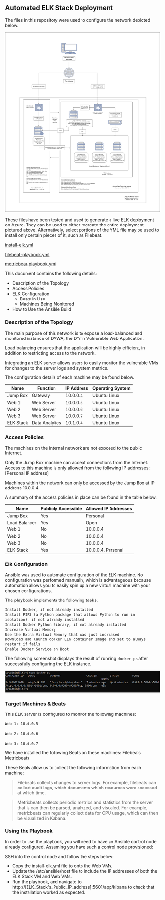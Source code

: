 ## Automated ELK Stack Deployment

The files in this repository were used to configure the network depicted below.

![alt text](Images/ELK_stack_network.png)

These files have been tested and used to generate a live ELK deployment on Azure. They can be used to either recreate the entire deployment pictured above. Alternatively, select portions of the YML file may be used to install only certain pieces of it, such as Filebeat.

[install-elk.yml](../Ansible/install-elk.yml)

[filebeat-playbook.yml](../Ansible/filebeat-playbook.yml)

[metricbeat-playbook.yml](../Ansible/metricbeat-playbook.yml)


This document contains the following details:
- Description of the Topology
- Access Policies
- ELK Configuration
  - Beats in Use
  - Machines Being Monitored
- How to Use the Ansible Build



### Description of the Topology

The main purpose of this network is to expose a load-balanced and monitored instance of DVWA, the D*mn Vulnerable Web Application.

Load balancing ensures that the application will be highly efficient, in addition to restricting access to the network.

Integrating an ELK server allows users to easily monitor the vulnerable VMs for changes to the server logs and system metrics.

The configuration details of each machine may be found below.

| Name          | Function        | IP Address | Operating System |
|---------------|-----------------|------------|------------------|
| Jump Box      | Gateway         | 10.0.0.4   | Ubuntu Linux     |
| Web 1         | Web Server      | 10.0.0.5   | Ubuntu Linux     |
| Web 2         | Web Server      | 10.0.0.6   | Ubuntu Linux     |
| Web 3         | Web Server      | 10.0.0.7   | Ubuntu Linux     |
| ELK Stack     | Data Analytics  | 10.1.0.4   | Ubuntu Linux     |



### Access Policies

The machines on the internal network are not exposed to the public Internet. 

Only the Jump Box machine can accept connections from the Internet. Access to this machine is only allowed from the following IP addresses:
[Personal IP address]

Machines within the network can only be accessed by the Jump Box at IP address 10.0.0.4.

A summary of the access policies in place can be found in the table below.

| Name          | Publicly Accessible | Allowed IP Addresses     |
|---------------|---------------------|--------------------------|
| Jump Box      | Yes                 | Personal                 |
| Load Balancer | Yes		      | Open			 |
| Web 1         | No                  | 10.0.0.4                 |
| Web 2         | No                  | 10.0.0.4                 |
| Web 3         | No                  | 10.0.0.4                 |               
| ELK Stack     | Yes                 | 10.0.0.4, Personal       |                



### Elk Configuration

Ansible was used to automate configuration of the ELK machine. No configuration was performed manually, which is advantageous because automation allows you to easily spin up a new virtual machine with your chosen configurations.

The playbook implements the following tasks:

	Install Docker, if not already installed
	Install PIP3 (a Python package that allows Python to run in isolation), if not already installed
	Install Docker Python library, if not already installed
	Increase Virtual Memory
	Use the Extra Virtual Memory that was just increased
	Download and launch docker ELK container image and set to always restart if fails
	Enable Docker Service on Boot
	
The following screenshot displays the result of running `docker ps` after successfully configuring the ELK instance.

![alt text](Images/docker_ps_output.png)



### Target Machines & Beats
This ELK server is configured to monitor the following machines:
 	
	Web 1: 10.0.0.5
	
	Web 2: 10.0.0.6
	
	Web 3: 10.0.0.7

We have installed the following Beats on these machines:
Filebeats
Metricbeats
	
These Beats allow us to collect the following information from each machine:

> Filebeats collects changes to server logs. For example, filebeats can collect audit logs, which documents which resources were accessed at which time. 

> Metricbeats collects periodic metrics and statistics from the server that is can then be parsed, analyzed, and visualed. For example, metricbeats can regularly collect data for CPU usage, which can then be visualized in Kabana. 



### Using the Playbook
In order to use the playbook, you will need to have an Ansible control node already configured. Assuming you have such a control node provisioned: 

SSH into the control node and follow the steps below:
- Copy the install-elk.yml file to onto the Web VMs.
- Update the /etc/ansible/host file to include the IP addresses of both the ELK Stack VM and Web VMs.
- Run the playbook, and navigate to http://[ELK_Stack's_Public_IP_address]:5601/app/kibana to check that the installation worked as expected.
